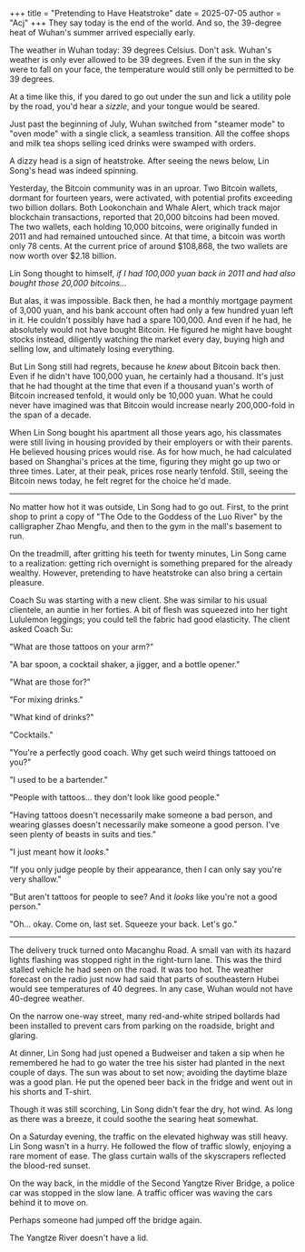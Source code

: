 +++
title = "Pretending to Have Heatstroke"
date = 2025-07-05
author = "Acj"
+++
They say today is the end of the world. And so, the 39-degree heat of Wuhan's summer arrived especially early.

The weather in Wuhan today: 39 degrees Celsius. Don't ask. Wuhan's weather is only ever allowed to be 39 degrees. Even if the sun in the sky were to fall on your face, the temperature would still only be permitted to be 39 degrees.

At a time like this, if you dared to go out under the sun and lick a utility pole by the road, you'd hear a *sizzle*, and your tongue would be seared.

Just past the beginning of July, Wuhan switched from "steamer mode" to "oven mode" with a single click, a seamless transition. All the coffee shops and milk tea shops selling iced drinks were swamped with orders.

A dizzy head is a sign of heatstroke. After seeing the news below, Lin Song's head was indeed spinning.

Yesterday, the Bitcoin community was in an uproar. Two Bitcoin wallets, dormant for fourteen years, were activated, with potential profits exceeding two billion dollars. Both Lookonchain and Whale Alert, which track major blockchain transactions, reported that 20,000 bitcoins had been moved. The two wallets, each holding 10,000 bitcoins, were originally funded in 2011 and had remained untouched since. At that time, a bitcoin was worth only 78 cents. At the current price of around $108,868, the two wallets are now worth over $2.18 billion.

Lin Song thought to himself, *if I had 100,000 yuan back in 2011 and had also bought those 20,000 bitcoins...*

But alas, it was impossible. Back then, he had a monthly mortgage payment of 3,000 yuan, and his bank account often had only a few hundred yuan left in it. He couldn't possibly have had a spare 100,000. And even if he had, he absolutely would not have bought Bitcoin. He figured he might have bought stocks instead, diligently watching the market every day, buying high and selling low, and ultimately losing everything.

But Lin Song still had regrets, because he *knew* about Bitcoin back then. Even if he didn't have 100,000 yuan, he certainly had a thousand. It's just that he had thought at the time that even if a thousand yuan's worth of Bitcoin increased tenfold, it would only be 10,000 yuan. What he could never have imagined was that Bitcoin would increase nearly 200,000-fold in the span of a decade.

When Lin Song bought his apartment all those years ago, his classmates were still living in housing provided by their employers or with their parents. He believed housing prices would rise. As for how much, he had calculated based on Shanghai's prices at the time, figuring they might go up two or three times. Later, at their peak, prices rose nearly tenfold. Still, seeing the Bitcoin news today, he felt regret for the choice he'd made.

***

No matter how hot it was outside, Lin Song had to go out. First, to the print shop to print a copy of "The Ode to the Goddess of the Luo River" by the calligrapher Zhao Mengfu, and then to the gym in the mall's basement to run.

On the treadmill, after gritting his teeth for twenty minutes, Lin Song came to a realization: getting rich overnight is something prepared for the already wealthy. However, pretending to have heatstroke can also bring a certain pleasure.

Coach Su was starting with a new client. She was similar to his usual clientele, an auntie in her forties. A bit of flesh was squeezed into her tight Lululemon leggings; you could tell the fabric had good elasticity. The client asked Coach Su:

"What are those tattoos on your arm?"

"A bar spoon, a cocktail shaker, a jigger, and a bottle opener."

"What are those for?"

"For mixing drinks."

"What kind of drinks?"

"Cocktails."

"You're a perfectly good coach. Why get such weird things tattooed on you?"

"I used to be a bartender."

"People with tattoos... they don't look like good people."

"Having tattoos doesn't necessarily make someone a bad person, and wearing glasses doesn't necessarily make someone a good person. I've seen plenty of beasts in suits and ties."

"I just meant how it *looks*."

"If you only judge people by their appearance, then I can only say you're very shallow."

"But aren't tattoos for people to see? And it *looks* like you're not a good person."

"Oh... okay. Come on, last set. Squeeze your back. Let's go."

***

The delivery truck turned onto Macanghu Road. A small van with its hazard lights flashing was stopped right in the right-turn lane. This was the third stalled vehicle he had seen on the road. It was too hot. The weather forecast on the radio just now had said that parts of southeastern Hubei would see temperatures of 40 degrees. In any case, Wuhan would not have 40-degree weather.

On the narrow one-way street, many red-and-white striped bollards had been installed to prevent cars from parking on the roadside, bright and glaring.

At dinner, Lin Song had just opened a Budweiser and taken a sip when he remembered he had to go water the tree his sister had planted in the next couple of days. The sun was about to set now; avoiding the daytime blaze was a good plan. He put the opened beer back in the fridge and went out in his shorts and T-shirt.

Though it was still scorching, Lin Song didn't fear the dry, hot wind. As long as there was a breeze, it could soothe the searing heat somewhat.

On a Saturday evening, the traffic on the elevated highway was still heavy. Lin Song wasn't in a hurry. He followed the flow of traffic slowly, enjoying a rare moment of ease. The glass curtain walls of the skyscrapers reflected the blood-red sunset.

On the way back, in the middle of the Second Yangtze River Bridge, a police car was stopped in the slow lane. A traffic officer was waving the cars behind it to move on.

Perhaps someone had jumped off the bridge again.

The Yangtze River doesn't have a lid.
